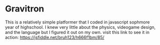 # Gravitron
This is a relatively simple platformer that I coded in javascript sophmore year of highschool.
I knew very little about the physics, videogame design, and the language but I figured it out on my own.
visit this link to see it in action:
https://jsfiddle.net/bruh123/h666f1bm/85/
